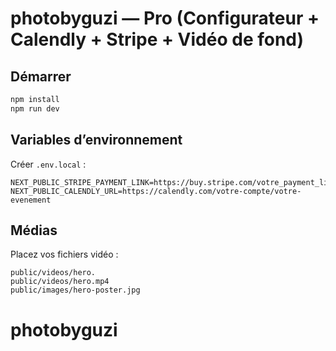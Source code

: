 # photobyguzi — Pro (Configurateur + Calendly + Stripe + Vidéo de fond)

## Démarrer
```bash
npm install
npm run dev
```

## Variables d’environnement
Créer `.env.local` :
```
NEXT_PUBLIC_STRIPE_PAYMENT_LINK=https://buy.stripe.com/votre_payment_link
NEXT_PUBLIC_CALENDLY_URL=https://calendly.com/votre-compte/votre-evenement
```

## Médias
Placez vos fichiers vidéo :
```
public/videos/hero.
public/videos/hero.mp4
public/images/hero-poster.jpg
```
# photobyguzi
